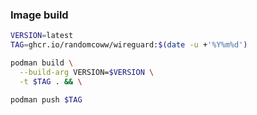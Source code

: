 ### Image build

```bash
VERSION=latest
TAG=ghcr.io/randomcoww/wireguard:$(date -u +'%Y%m%d')

podman build \
  --build-arg VERSION=$VERSION \
  -t $TAG . && \

podman push $TAG
```